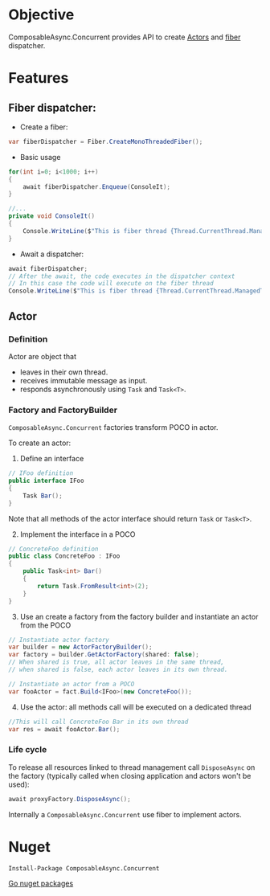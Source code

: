 # Objective

ComposableAsync.Concurrent provides API to create [Actors](https://en.wikipedia.org/wiki/Actor_model) and [fiber](https://www.wikiwand.com/en/Fiber_(computer_science)) dispatcher.

# Features

## Fiber dispatcher:
- Create a fiber:

```C#
var fiberDispatcher = Fiber.CreateMonoThreadedFiber();
```

- Basic usage

```C#
for(int i=0; i<1000; i++)
{
	await fiberDispatcher.Enqueue(ConsoleIt);
}

//...
private void ConsoleIt()
{
	Console.WriteLine($"This is fiber thread {Thread.CurrentThread.ManagedThreadId}");
}
```

- Await a dispatcher:

```C#
await fiberDispatcher;
// After the await, the code executes in the dispatcher context
// In this case the code will execute on the fiber thread
Console.WriteLine($"This is fiber thread {Thread.CurrentThread.ManagedThreadId}");
```

## Actor

### Definition

Actor are object that
- leaves in their own thread.
- receives immutable message as input. 
- responds asynchronously using `Task` and `Task<T>`.


### Factory and FactoryBuilder

`ComposableAsync.Concurrent` factories transform POCO in actor.

To create an actor:

1) Define an interface

```C#
// IFoo definition
public interface IFoo
{
	Task Bar();
}
```
Note that all methods of the actor interface should return `Task` or `Task<T>`.

2) Implement the interface in a POCO	

```C#
// ConcreteFoo definition
public class ConcreteFoo : IFoo
{
	public Task<int> Bar()
	{
		return Task.FromResult<int>(2);
	}
}
```

3) Use an create a factory from the factory builder and instantiate an actor from the POCO

```C#
// Instantiate actor factory
var builder = new ActorFactoryBuilder();
var factory = builder.GetActorFactory(shared: false);
// When shared is true, all actor leaves in the same thread,
// when shared is false, each actor leaves in its own thread.

// Instantiate an actor from a POCO
var fooActor = fact.Build<IFoo>(new ConcreteFoo());
```	
4) Use the actor: all methods call will be executed on a dedicated thread

```C#
//This will call ConcreteFoo Bar in its own thread
var res = await fooActor.Bar();
```

### Life cycle

To release all resources linked to thread management call `DisposeAsync` on the factory (typically called when closing application and actors won't be used):


```C#
await proxyFactory.DisposeAsync();
```

Internally a `ComposableAsync.Concurrent` use fiber to implement actors.


# Nuget

```
Install-Package ComposableAsync.Concurrent
```

[Go nuget packages](https://www.nuget.org/packages/ComposableAsync.Concurrent/)